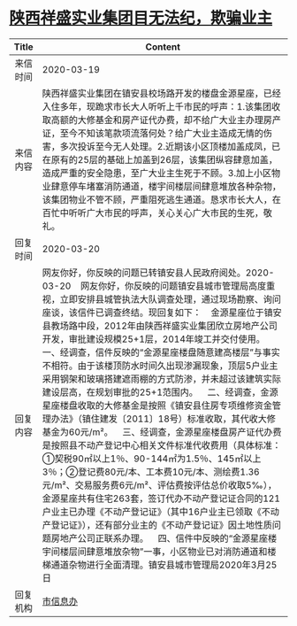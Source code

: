 # <a href="http://www.shangluo.gov.cn/zmhd/ldxxxx.jsp?urltype=leadermail.LeaderMailContentUrl&wbtreeid=1112&leadermailid=5737">陕西祥盛实业集团目无法纪，欺骗业主</a>
| Title |                                                                                                                                                                                                                                                                                                                                          Content                                                                                                                                                                                                                                                                                                                                          |
|:-----:|-------------------------------------------------------------------------------------------------------------------------------------------------------------------------------------------------------------------------------------------------------------------------------------------------------------------------------------------------------------------------------------------------------------------------------------------------------------------------------------------------------------------------------------------------------------------------------------------------------------------------------------------------------------------------------------------|
| 来信时间  | 2020-03-19                                                                                                                                                                                                                                                                                                                                                                                                                                                                                                                                                                                                                                                                                |
| 来信内容  | 陕西祥盛实业集团在镇安县校场路开发的楼盘金源星座，已经入住多年，现跪求市长大人听听上千市民的呼声：1.该集团收取高额的大修基金和房产证代办费，却不给广大业主办理房产证，至今不知该笔款项流落何处？给广大业主造成无情的伤害，多次投诉至今无人处理。2.近期该小区顶楼加盖成凤，已在原有的25层的基础上加盖到26层，该集团纵容肆意加盖，造成严重的安全隐患，至广大业主生死于不顾。3.加上小区物业肆意停车堵塞消防通道，楼宇间楼层间肆意堆放各种杂物，该集团物业不管不顾，严重阻死逃生通道。恳求市长大人，在百忙中听听广大市民的呼声，关心关心广大市民的生死，敬礼。                                                                                                                                                                                                                                                                                                                                                                                                        |
| 回复时间  | 2020-03-20                                                                                                                                                                                                                                                                                                                                                                                                                                                                                                                                                                                                                                                                                |
| 回复内容  | 网友你好，你反映的问题已转镇安县人民政府阅处。2020-03-20    网友你好，你反映的问题镇安县城市管理局高度重视，立即安排县城管执法大队调查处理，通过现场勘察、询问座谈，该信件已调查终结。现回复如下：    金源星座位于镇安县教场路中段，2012年由陕西祥盛实业集团欣立房地产公司开发，审批建设规模25+1层，2014年竣工并交付使用。    一、经调查，信件反映的“金源星座楼盘随意建高楼层”与事实不相符。由于该楼顶防水时间久出现渗漏现象，顶层5户业主采用钢架和玻璃搭建遮雨棚的方式防渗，并未超过该建筑实际建设层高，在规划审批的25+1范围内。    二、经调查，金源星座楼盘收取的大修基金是按照《镇安县住房专项维修资金管理办法》（镇住建发〔2011〕18号）标准收取，其代收大修基金为60元/m²。    三、经调查，金源星座楼盘房产证代办费是按照县不动产登记中心相关文件标准代收费用（具体标准：①契税90㎡以上1％、90-144㎡为1.5％、145㎡以上3％；②登记费80元/本、工本费10元/本、测绘费1.36元/m²、交易服务费6元/m²、评估费按评估总价收取5‰），金源星座共有住宅263套，签订代办不动产登记证合同的121户业主已办理《不动产登记证》（其中16户业主已领取《不动产登记证》），还有部分业主的《不动产登记证》因土地性质问题房地产公司正联系办理。    四、信件中反映的“金源星座楼宇间楼层间肆意堆放杂物”一事，小区物业已对消防通道和楼梯通道杂物进行全面清理。镇安县城市管理局2020年3月25日 |
| 回复机构  | <a href="../../categories/agencies/市信息办.md">市信息办</a>                                                                                                                                                                                                                                                                                                                                                                                                                                                                                                                                                                                                                                        |